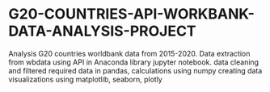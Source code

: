 # G20-COUNTRIES-API-WORKBANK-DATA-ANALYSIS-PROJECT
Analysis G20 countries worldbank data from 2015-2020.
  Data extraction from wbdata using API in Anaconda library jupyter notebook.
  data cleaning and filtered required data in pandas, calculations using numpy
  creating data visualizations using matplotlib, seaborn, plotly
  
